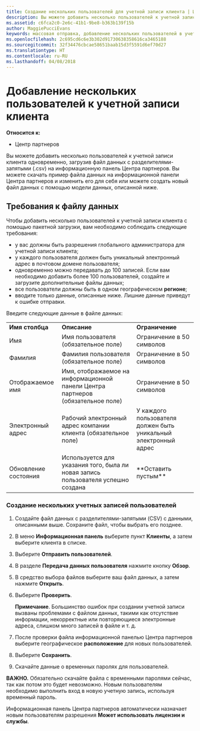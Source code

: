 ```yaml
---
title: Создание нескольких пользователей для учетной записи клиента | Центр партнеров
description: Вы можете добавить несколько пользователей к учетной записи клиента одновременно, загрузив файл данных в формате CSV в Центр партнеров.
ms.assetid: c6fca2c0-2e6c-41b1-9be8-b363b139f15b
author: MaggiePucciEvans
keywords: массовая отправка, добавление нескольких пользователей в учетную запись клиента, добавление пользователей клиента, массовая отправка пользователей клиента, учетная запись клиента, пользователи клиента, пользователи
ms.openlocfilehash: 2c695cd6c6e3b302d91730638358616ca3465188
ms.sourcegitcommit: 32f34476cbcae58651baab15d3f5591d6ef70d27
ms.translationtype: HT
ms.contentlocale: ru-RU
ms.lasthandoff: 04/08/2018
---
```

# <a name="add-multiple-users-to-a-customer-account"></a>Добавление нескольких пользователей к учетной записи клиента

**Относится к:**

-  Центр партнеров

Вы можете добавить несколько пользователей к учетной записи клиента одновременно, загрузив файл данных с разделителями-запятыми (.csv) на информационную панель Центра партнеров. Вы можете скачать пример файла данных на информационной панели Центра партнеров и изменить его для себя или можете создать новый файл данных с помощью модели данных, описанной ниже.

## <a href="" id="creatingtheimportcsvfile"></a>Требования к файлу данных


Чтобы добавить несколько пользователей к учетной записи клиента с помощью пакетной загрузки, вам необходимо соблюдать следующие требования:

-   у вас должны быть разрешения глобального администратора для учетной записи клиента;
-   у каждого пользователя должен быть уникальный электронный адрес в почтовом домене пользователя;
-   одновременно можно передавать до 100 записей. Если вам необходимо добавить более 100 пользователей, создайте и загрузите дополнительные файлы данных;
-   все пользователи должны быть в одном географическом **регионе**;
-   вводите только данные, описанные ниже. Лишние данные приведут к ошибке отправки.

Введите следующие данные в файле данных:

|                 |                                                                              |                                            |
|-----------------|------------------------------------------------------------------------------|--------------------------------------------|
| **Имя столбца** | **Описание**                                                              | **Ограничение**                             |
| Имя      | Имя пользователя (обязательное поле)                                           | Ограничение в 50 символов                         |
| Фамилия       | Фамилия пользователя (обязательное поле)                                            | Ограничение в 50 символов                         |
| Отображаемое имя    | Имя, отображаемое на информационной панели Центра партнеров (обязательное поле)                            | Ограничение в 50 символов                         |
| Электронный адрес           | Рабочий электронный адрес компании клиента (обязательное поле)           | У каждого пользователя должен быть уникальный электронный адрес |
| Обновление состояния   | Используется для указания того, была ли новая запись пользователя успешно создана | \*\*Оставить пустым\*\*                        |

 

### <a href="" id="createmultipleuseraccounts"></a>Создание нескольких учетных записей пользователей

<a href="" id="creatingtheaccounts"></a>
1.  Создайте файл данных с разделителями-запятыми (CSV) с данными, описанными выше. Сохраните файл, чтобы выбрать его позднее.
2.  В меню **Информационная панель** выберите пункт **Клиенты**, а затем выберите клиента в списке.
3.  Выберите **Отправить пользователей**.
4.  В разделе **Передача данных пользователя** нажмите кнопку **Обзор**.
5.  В средство выбора файлов выберите ваш файл данных, а затем нажмите **Открыть**.
6.  Выберите **Проверить**.

    **Примечание**. Большинство ошибок при создании учетной записи вызваны проблемами с файлом данных, такими как отсутствие информации, некорректные или повторяющиеся электронные адреса, слишком много записей в файле и т. д.

     

7.  После проверки файла информационной панелью Центра партнеров выберите географическое **расположение** для новых пользователей.
8.  Выберите **Сохранить**.
9.  Скачайте данные о временных паролях для пользователей.

**ВАЖНО.** Обязательно скачайте файла с временными паролями сейчас, так как потом это будет невозможно. Новым пользователям необходимо выполнить вход в новую учетную запись, используя временный пароль.

Информационная панель Центра партнеров автоматически назначает новым пользователям разрешения **Может использовать лицензии и службы**.

 

 




